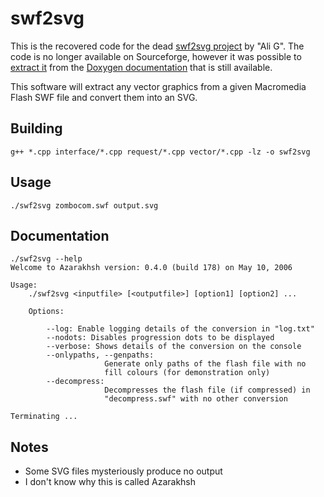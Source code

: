 swf2svg
=======

This is the recovered code for the dead [swf2svg project](http://swf2svg.sourceforge.net/) by "Ali G". The code is no longer available on Sourceforge, however it was possible to [extract it](https://gist.github.com/Jonty/2376f46818462345fdc81e029b62ce57) from the [Doxygen documentation](http://swf2svg.sourceforge.net/azar/doc/index.html) that is still available.

This software will extract any vector graphics from a given Macromedia Flash SWF file and convert them into an SVG.

Building
--------
`g++ *.cpp interface/*.cpp request/*.cpp vector/*.cpp -lz -o swf2svg`

Usage
-----
`./swf2svg zombocom.swf output.svg`

Documentation
-------------
```
./swf2svg --help
Welcome to Azarakhsh version: 0.4.0 (build 178) on May 10, 2006

Usage:
	./swf2svg <inputfile> [<outputfile>] [option1] [option2] ...

	Options:

		--log: Enable logging details of the conversion in "log.txt"
		--nodots: Disables progression dots to be displayed
		--verbose: Shows details of the conversion on the console
		--onlypaths, --genpaths:
		             Generate only paths of the flash file with no
		             fill colours (for demonstration only)
		--decompress:
		             Decompresses the flash file (if compressed) in
		             "decompress.swf" with no other conversion

Terminating ...
```

Notes
-----
* Some SVG files mysteriously produce no output
* I don't know why this is called Azarakhsh
